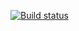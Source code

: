 [![Build status](https://ci.appveyor.com/api/projects/status/raw9exwwkk843ky6/branch/main?svg=true)](https://ci.appveyor.com/project/julija9531/07-js-ugl-02-05-01-classes/branch/main)